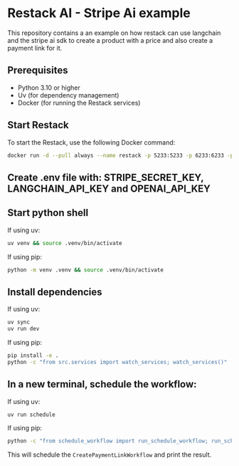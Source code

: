 # Restack AI - Stripe Ai example

This repository contains a an example on how restack can use langchain and the stripe ai sdk to create a product with a price and also create a payment link for it.

## Prerequisites

- Python 3.10 or higher
- Uv (for dependency management)
- Docker (for running the Restack services)

## Start Restack

To start the Restack, use the following Docker command:

```bash
docker run -d --pull always --name restack -p 5233:5233 -p 6233:6233 -p 7233:7233 ghcr.io/restackio/restack:main
```

## Create .env file with: STRIPE_SECRET_KEY, LANGCHAIN_API_KEY and OPENAI_API_KEY

## Start python shell

If using uv:

```bash
uv venv && source .venv/bin/activate
```

If using pip:

```bash
python -m venv .venv && source .venv/bin/activate
```

## Install dependencies

If using uv:

```bash
uv sync
uv run dev
```

If using pip:

```bash
pip install -e .
python -c "from src.services import watch_services; watch_services()"
```

## In a new terminal, schedule the workflow:

If using uv:

```bash
uv run schedule
```

If using pip:

```bash
python -c "from schedule_workflow import run_schedule_workflow; run_schedule_workflow()"
```

This will schedule the `CreatePaymentLinkWorkflow` and print the result.
